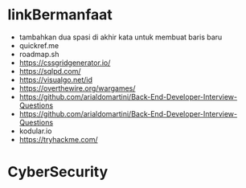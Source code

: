 # linkBermanfaat
- tambahkan dua spasi di akhir kata untuk membuat baris baru  
- quickref.me  
- roadmap.sh  
- https://cssgridgenerator.io/  
- https://sqlpd.com/  
- https://visualgo.net/id  
- https://overthewire.org/wargames/
- https://github.com/arialdomartini/Back-End-Developer-Interview-Questions  
- https://github.com/arialdomartini/Back-End-Developer-Interview-Questions
- kodular.io  
- https://tryhackme.com/  

# CyberSecurity

